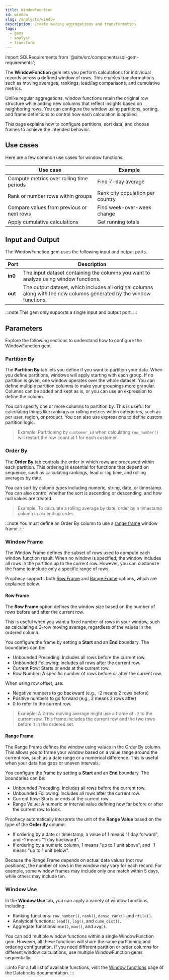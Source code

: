 ```yaml
---
title: WindowFunction
id: window
slug: /analysts/window
description: Create moving aggregations and transformation
tags:
  - gems
  - analyst
  - transform
---
```


import SQLRequirements from '@site/src/components/sql-gem-requirements';

<SQLRequirements
  execution_engine="SQL Warehouse"
  sql_package_name=""
  sql_package_version=""
/>

The **WindowFunction** gem lets you perform calculations for individual records across a defined window of rows. This enables transformations such as moving averages, rankings, lead/lag comparisons, and cumulative metrics.

Unlike regular aggregations, window functions retain the original row structure while adding new columns that reflect insights based on neighboring rows. You can configure the window using partitions, sorting, and frame definitions to control how each calculation is applied.

This page explains how to configure partitions, sort data, and choose frames to achieve the intended behavior.

## Use cases

Here are a few common use cases for window functions.

| Use case                                  | Example                          |
| ----------------------------------------- | -------------------------------- |
| Compute metrics over rolling time periods | Find 7-day average               |
| Rank or number rows within groups         | Rank city population per country |
| Compare values from previous or next rows | Find week-over-week change       |
| Apply cumulative calculations             | Get running totals               |

## Input and Output

The WindowFunction gem uses the following input and output ports.

| Port    | Description                                                                                                           |
| ------- | --------------------------------------------------------------------------------------------------------------------- |
| **in0** | The input dataset containing the columns you want to analyze using window functions.                                  |
| **out** | The output dataset, which includes all original columns along with the new columns generated by the window functions. |

:::note
This gem only supports a single input and output port.
:::

## Parameters

Explore the following sections to understand how to configure the WindowFunction gem.

### Partition By

The **Partition By** tab lets you define if you want to partition your data. When you define partitions, windows will apply starting with each group. If no partition is given, one window operates over the whole dataset. You can define multiple partition columns to make your groupings more granular. Columns can be added and kept as is, or you can use an expression to define the column.

You can specify one or more columns to partition by. This is useful for calculating things like rankings or rolling metrics within categories, such as per user, region, or product. You can also use expressions to define custom partition logic.

> Example: Partitioning by `customer_id` when calculating `row_number()` will restart the row count at 1 for each customer.

### Order By

The **Order By** tab controls the order in which rows are processed within each partition. This ordering is essential for functions that depend on sequence, such as calculating rankings, lead or lag time, and rolling averages by date.

You can sort by column types including numeric, string, date, or timestamp. You can also control whether the sort is ascending or descending, and how null values are treated.

> Example: To calculate a rolling average by date, order by a timestamp column in ascending order.

:::note
You must define an Order By column to use a [range frame](#range-frame) window frame.
:::

### Window Frame

The Window Frame defines the subset of rows used to compute each window function result. When no window is specified, the window includes all rows in the partition up to the current row. However, you can customize the frame to include only a specific range of rows.

Prophecy supports both [Row Frame](#row-frame) and [Range Frame](#range-frame) options, which are explained below.

#### Row Frame

The **Row Frame** option defines the window size based on the number of rows before and after the current row.

This is useful when you want a fixed number of rows in your window, such as calculating a 3-row moving average, regardless of the values in the ordered column.

You configure the frame by setting a **Start** and an **End** boundary. The boundaries can be:

- Unbounded Preceding: Includes all rows before the current row.
- Unbounded Following: Includes all rows after the current row.
- Current Row: Starts or ends at the current row.
- Row Number: A specific number of rows before or after the current row.

When using row offset, use:

- Negative numbers to go backward (e.g., -2 means 2 rows before)
- Positive numbers to go forward (e.g., 2 means 2 rows after)
- 0 to refer to the current row.

> Example: A 2-row moving average might use a frame of `-2` to the current row. This frame includes the current row and the two rows before it in the ordered set.

#### Range Frame

The Range Frame defines the window using values in the Order By column. This allows you to frame your window based on a value range around the current row, such as a date range or a numerical difference. This is useful when your data has gaps or uneven intervals.

You configure the frame by setting a **Start** and an **End** boundary. The boundaries can be:

- Unbounded Preceding: Includes all rows before the current row.
- Unbounded Following: Includes all rows after the current row.
- Current Row: Starts or ends at the current row.
- Range Value: A numeric or interval value defining how far before or after the current row to look.

Prophecy automatically interprets the unit of the **Range Value** based on the type of the **Order By** column:

- If ordering by a date or timestamp, a value of 1 means "1 day forward", and -1 means "1 day backward".
- If ordering by a numeric column, 1 means "up to 1 unit above", and -1 means "up to 1 unit below".

Because the Range Frame depends on actual data values (not row positions), the number of rows in the window may vary for each record. For example, some window frames may include only one match within 5 days, while others may include ten.

### Window Use

In the **Window Use** tab, you can apply a variety of window functions, including:

- Ranking functions: `row_number()`, `rank()`, `dense_rank()` and `ntile()`.
- Analytical functions: `lead()`, `lag()`, and `cume_dist()`.
- Aggregate functions: `min()`, `max()`, and `avg()`.

You can add multiple window functions within a single WindowFunction gem. However, all these functions will share the same partitioning and ordering configuration. If you need different partition or order columns for different window calculations, use multiple WindowFunction gems sequentially.

:::info
For a full list of available functions, visit the [Window functions](https://docs.databricks.com/aws/en/sql/language-manual/sql-ref-window-functions#parameters) page of the Databricks documentation.
:::
